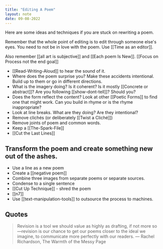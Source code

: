 ```yaml
---
title: "Editing A Poem"
layout: note
date: 09-08-2022
---
```


Here are some ideas and techniques if you are stuck on rewriting a poem.

Remember that the whole point of editing is to edit through someone else's eyes. You need to not be in love with the poem.  Use [[Time as an editor]].

Also remember [[all art is subjective]] and [[Each poem Is New]]. [[Focus on Process not the end goal]]

-   [[Read-Writing-Aloud]] to hear the sound of it.
-   Where does the poem surprise you? Make these accidents intentional. Build up to them or go in different directions.
-   What is the imagery doing? Is it coherent? Is it mostly [[Concrete or abstract]]? Are you following [[show-dont-tell]]? Should you?
-   Does the form reflect the content? Look at other [[Poetic Forms]] to find one that might work. Can you build in rhyme or is the rhyme inappropriate?
-   Look at line breaks. What are they doing? Are they intentional?
-   Remove clichés (or deliberately [[Twist a Cliché]])
-   Remove joints of poem and common words.
-   Keep a [[The-Spark-File]]
-   [[Cut the Last Lines]]

## Transform the poem and create something new out of the ashes.

-   Use a line as a new poem
-   Create a [[negative poem]]
-   Combine three images from separate poems or separate sources.
-   Condense to a single sentence
-   [[Cut Up Technique]] - shred the poem
-   [[n7]]
-   Use [[text-manipulation-tools]] to outsource the process to machines.

## Quotes

> Revision is a tool we should value as highly as drafting, if not more so—revision is our chance to get our poems closer to the ideal we imagine, to communicate more perfectly with our readers.
 — Rachel Richardson, The Warmth of the Messy Page
